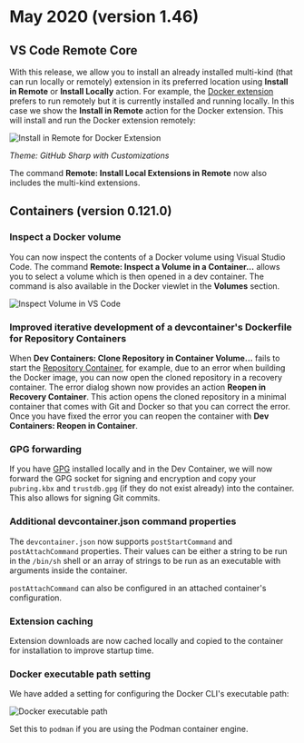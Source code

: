 # May 2020 (version 1.46)

## VS Code Remote Core

With this release, we allow you to install an already installed multi-kind (that can run locally or remotely) extension in its preferred location using  **Install in Remote** or **Install Locally** action. For example, the [Docker extension](https://marketplace.visualstudio.com/items?itemName=ms-azuretools.vscode-docker) prefers to run remotely but it is currently installed and running locally. In this case we show the **Install in Remote** action for the Docker extension. This will install and run the Docker extension remotely:

![Install in Remote for Docker Extension](images/1_46/extensions-install-preferred.png)

*Theme: GitHub Sharp with Customizations*

The command **Remote: Install Local Extensions in Remote** now also includes the multi-kind extensions.

## Containers (version 0.121.0)

### Inspect a Docker volume

You can now inspect the contents of a Docker volume using Visual Studio Code. The command **Remote: Inspect a Volume in a Container...** allows you to select a volume which is then opened in a dev container. The command is also available in the Docker viewlet in the **Volumes** section.

![Inspect Volume in VS Code](images/1_46/inspect-volume.png)

### Improved iterative development of a devcontainer's Dockerfile for Repository Containers

When **Dev Containers: Clone Repository in Container Volume...** fails to start the [Repository Container](https://code.visualstudio.com/docs/remote/containers#_quick-start-open-a-git-repository-or-github-pr-in-an-isolated-container-volume), for example, due to an error when building the Docker image, you can now open the cloned repository in a recovery container. The error dialog shown now provides an action **Reopen in Recovery Container**. This action opens the cloned repository in a minimal container that comes with Git and Docker so that you can correct the error. Once you have fixed the error you can reopen the container with **Dev Containers: Reopen in Container**.

### GPG forwarding

If you have [GPG](https://www.gnupg.org) installed locally and in the Dev Container, we will now forward the GPG socket for signing and encryption and copy your `pubring.kbx` and `trustdb.gpg` (if they do not exist already) into the container. This also allows for signing Git commits.

### Additional devcontainer.json command properties

The `devcontainer.json` now supports `postStartCommand` and `postAttachCommand` properties. Their values can be either a string to be run in the `/bin/sh` shell or an array of strings to be run as an executable with arguments inside the container.

`postAttachCommand` can also be configured in an attached container's configuration.

### Extension caching

Extension downloads are now cached locally and copied to the container for installation to improve startup time.

### Docker executable path setting

We have added a setting for configuring the Docker CLI's executable path:

![Docker executable path](images/1_46/docker-path.png)

Set this to `podman` if you are using the Podman container engine.
